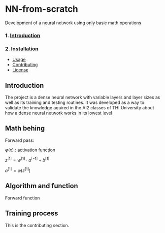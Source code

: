 # NN-from-scratch
Development of a neural network using only basic math operations

### 1. [Introduction](#introduction)
### 2. [Installation](#installation)
- [Usage](#usage)
- [Contributing](#contributing)
- [License](#license)

## Introduction
The project is a dense neural network with variable layers and layer sizes as well as its training and testing routines.
It was developed as a way to validate the knowledge aquired in the AI2 classes of THI University about how a dense neural network works in its lowest level

## Math behing 

Forward pass:

$\varphi(x)$ : activation function

$z^{[1]} = w^{[1]} \cdot a^{[-1]} + b^{[1]}$

$a^{[1]} = \varphi (z^{[1]})$




## Algorithm and function

Forward function


## Training process
This is the contributing section.

